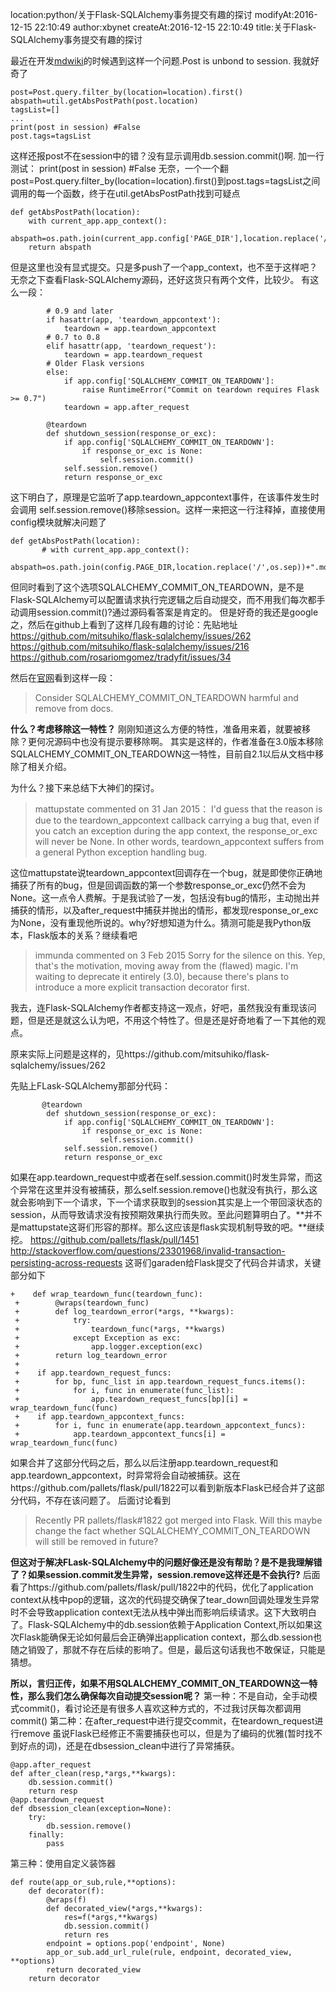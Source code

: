 location:python/关于Flask-SQLAlchemy事务提交有趣的探讨
modifyAt:2016-12-15 22:10:49
author:xbynet
createAt:2016-12-15 22:10:49
title:关于Flask-SQLAlchemy事务提交有趣的探讨

最近在开发[mdwiki][1]的时候遇到这样一个问题.Post is unbond to session.
我就好奇了

    post=Post.query.filter_by(location=location).first()
    abspath=util.getAbsPostPath(post.location)
    tagsList=[]
    ...
    print(post in session) #False
    post.tags=tagsList
    
这样还报post不在session中的错？没有显示调用db.session.commit()啊.
加一行测试：
print(post in session) #False
无奈，一个一个翻post=Post.query.filter_by(location=location).first()到post.tags=tagsList之间调用的每一个函数，终于在util.getAbsPostPath找到可疑点

    def getAbsPostPath(location):
        with current_app.app_context():              
            abspath=os.path.join(current_app.config['PAGE_DIR'],location.replace('/',os.sep))+".md"
        return abspath

但是这里也没有显式提交。只是多push了一个app_context，也不至于这样吧？
无奈之下查看Flask-SQLAlchemy源码，还好这货只有两个文件，比较少。
有这么一段：

```
        # 0.9 and later
        if hasattr(app, 'teardown_appcontext'):
            teardown = app.teardown_appcontext
        # 0.7 to 0.8
        elif hasattr(app, 'teardown_request'):
            teardown = app.teardown_request
        # Older Flask versions
        else:
            if app.config['SQLALCHEMY_COMMIT_ON_TEARDOWN']:
                raise RuntimeError("Commit on teardown requires Flask >= 0.7")
            teardown = app.after_request

        @teardown
        def shutdown_session(response_or_exc):
            if app.config['SQLALCHEMY_COMMIT_ON_TEARDOWN']:
                if response_or_exc is None:
                    self.session.commit()
            self.session.remove()
            return response_or_exc
```
这下明白了，原理是它监听了app.teardown_appcontext事件，在该事件发生时会调用
self.session.remove()移除session。这样一来把这一行注释掉，直接使用config模块就解决问题了

    def getAbsPostPath(location):
           # with current_app.app_context(): 
           abspath=os.path.join(config.PAGE_DIR,location.replace('/',os.sep))+".md"  

但同时看到了这个选项SQLALCHEMY_COMMIT_ON_TEARDOWN，是不是Flask-SQLAlchemy可以配置请求执行完逻辑之后自动提交，而不用我们每次都手动调用session.commit()?通过源码看答案是肯定的。
但是好奇的我还是google之，然后在github上看到了这样几段有趣的讨论：先贴地址
https://github.com/mitsuhiko/flask-sqlalchemy/issues/262
https://github.com/mitsuhiko/flask-sqlalchemy/issues/216
https://github.com/rosariomgomez/tradyfit/issues/34

然后在[官网][2]看到这样一段：

> Consider SQLALCHEMY_COMMIT_ON_TEARDOWN harmful and remove from docs.

**什么？考虑移除这一特性？**
刚刚知道这么方便的特性，准备用来着，就要被移除？更何况源码中也没有提示要移除啊。
其实是这样的，作者准备在3.0版本移除SQLALCHEMY_COMMIT_ON_TEARDOWN这一特性，目前自2.1以后从文档中移除了相关介绍。

为什么？接下来总结下大神们的探讨。

> mattupstate commented on 31 Jan 2015： I'd guess that the reason is due
> to the teardown_appcontext callback carrying a bug that, even if you
> catch an exception during the app context, the response_or_exc will
> never be None. In other words, teardown_appcontext suffers from a
> general Python exception handling bug.

这位mattupstate说teardown_appcontext回调存在一个bug，就是即使你正确地捕获了所有的bug，但是回调函数的第一个参数response_or_exc仍然不会为None。这一点令人费解。于是我试验了一发，包括没有bug的情形，主动抛出并捕获的情形，以及after_request中捕获并抛出的情形，都发现response_or_exc为None，没有重现他所说的。why?好想知道为什么。猜测可能是我Python版本，Flask版本的关系？继续看吧

> immunda commented on 3 Feb 2015 Sorry for the silence on this. Yep,
> that's the motivation, moving away from the (flawed) magic. I'm
> waiting to deprecate it entirely (3.0), because there's plans to
> introduce a more explicit transaction decorator first.

我去，连Flask-SQLAlchemy作者都支持这一观点，好吧，虽然我没有重现该问题，但是还是就这么认为吧，不用这个特性了。但是还是好奇地看了一下其他的观点。

原来实际上问题是这样的，见https://github.com/mitsuhiko/flask-sqlalchemy/issues/262

先贴上FLask-SQLAlchemy那部分代码：

```
       @teardown
        def shutdown_session(response_or_exc):
            if app.config['SQLALCHEMY_COMMIT_ON_TEARDOWN']:
                if response_or_exc is None:
                    self.session.commit()
            self.session.remove()
            return response_or_exc
```
如果在app.teardown_request中或者在self.session.commit()时发生异常，而这个异常在这里并没有被捕获，那么self.session.remove()也就没有执行，那么这就会影响到下一个请求，下一个请求获取到的session其实是上一个带回滚状态的session，从而导致请求没有按预期效果执行而失败。至此问题算明白了。**并不是mattupstate这哥们形容的那样。那么这应该是flask实现机制导致的吧。**继续挖。
https://github.com/pallets/flask/pull/1451
http://stackoverflow.com/questions/23301968/invalid-transaction-persisting-across-requests
这哥们garaden给Flask提交了代码合并请求，关键部分如下
```
+    def wrap_teardown_func(teardown_func):
 +        @wraps(teardown_func)
 +        def log_teardown_error(*args, **kwargs):
 +            try:
 +                teardown_func(*args, **kwargs)
 +            except Exception as exc:
 +                app.logger.exception(exc)
 +        return log_teardown_error
 +
 +    if app.teardown_request_funcs:
 +        for bp, func_list in app.teardown_request_funcs.items():
 +            for i, func in enumerate(func_list):
 +                app.teardown_request_funcs[bp][i] = wrap_teardown_func(func)
 +    if app.teardown_appcontext_funcs:
 +        for i, func in enumerate(app.teardown_appcontext_funcs):
 +            app.teardown_appcontext_funcs[i] = wrap_teardown_func(func)
```
如果合并了这部分代码之后，那么以后注册app.teardown_request和app.teardown_appcontext，时异常将会自动被捕获。这在https://github.com/pallets/flask/pull/1822可以看到新版本Flask已经合并了这部分代码，不存在该问题了。
后面讨论看到

> Recently PR pallets/flask#1822 got merged into Flask. Will this maybe
> change the fact whether SQLALCHEMY_COMMIT_ON_TEARDOWN will still be
> removed in future?

**但这对于解决FLask-SQLAlchemy中的问题好像还是没有帮助？是不是我理解错了？如果session.commit发生异常，session.remove这样还是不会执行?**
后面看了https://github.com/pallets/flask/pull/1822中的代码，优化了application context从栈中pop的逻辑，这次的代码提交确保了tear_down回调处理发生异常时不会导致application context无法从栈中弹出而影响后续请求。这下大致明白了。Flask-SQLAlchemy中的db.session依赖于Application Context,所以如果这次Flask能确保无论如何最后会正确弹出application context，那么db.session也随之销毁了，那就不存在后续的影响了。但是，最后这句话我也不敢保证，只能是猜想。


**所以，言归正传，如果不用SQLALCHEMY_COMMIT_ON_TEARDOWN这一特性，那么我们怎么确保每次自动提交session呢？**
第一种：不是自动，全手动模式commit()，看讨论还是有很多人喜欢这种方式的，不过我讨厌每次都调用commit()
第二种：在after_request中进行提交commit，在teardown_request进行remove
虽说Flask已经修正不需要捕获也可以，但是为了编码的优雅(暂时找不到好点的词)，还是在dbsession_clean中进行了异常捕获。
```
@app.after_request
def after_clean(resp,*args,**kwargs):
    db.session.commit()
    return resp
@app.teardown_request
def dbsession_clean(exception=None):
    try:
        db.session.remove()
    finally:
        pass
```

第三种：使用自定义装饰器

```
def route(app_or_sub,rule,**options):
    def decorator(f):
        @wraps(f)
        def decorated_view(*args,**kwargs):
            res=f(*args,**kwargs)
            db.session.commit()
            return res
        endpoint = options.pop('endpoint', None)
        app_or_sub.add_url_rule(rule, endpoint, decorated_view, **options)
        return decorated_view
    return decorator
```


  [1]: https://github.com/xbynet/mdwiki
  [2]: http://flask-sqlalchemy.pocoo.org/2.1/changelog/
